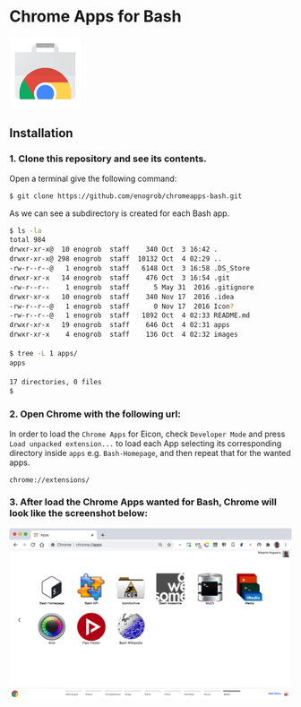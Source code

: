 # Chrome Apps for Bash

![Chrome Apps logo](images/chrome_apps.png)

## Installation

### 1. Clone this repository and see its contents.
Open a terminal give the following command:

```bash
$ git clone https://github.com/enogrob/chromeapps-bash.git
```

As we can see a subdirectory is created for each Bash app.

```bash
$ ls -la
total 984
drwxr-xr-x@  10 enogrob  staff    340 Oct  3 16:42 .
drwxr-xr-x@ 298 enogrob  staff  10132 Oct  4 02:29 ..
-rw-r--r--@   1 enogrob  staff   6148 Oct  3 16:58 .DS_Store
drwxr-xr-x   14 enogrob  staff    476 Oct  3 16:54 .git
-rw-r--r--    1 enogrob  staff      5 May 31  2016 .gitignore
drwxr-xr-x   10 enogrob  staff    340 Nov 17  2016 .idea
-rw-r--r--@   1 enogrob  staff      0 Nov 17  2016 Icon?
-rw-r--r--@   1 enogrob  staff   1892 Oct  4 02:33 README.md
drwxr-xr-x   19 enogrob  staff    646 Oct  4 02:31 apps
drwxr-xr-x    4 enogrob  staff    136 Oct  4 02:32 images

$ tree -L 1 apps/
apps

17 directories, 0 files
$
```

### 2. Open Chrome with the following url:
In order to load the `Chrome Apps` for Eicon, check `Developer Mode` and press `Load unpacked extension...` to load each App selecting its corresponding directory inside `apps` e.g. `Bash-Homepage`, and then repeat that for the wanted apps.

```
chrome://extensions/
```

### 3. After load the Chrome Apps wanted for Bash, Chrome will look like the screenshot below:

![Chrome screenshot](images/chrome_screenshot1.png)